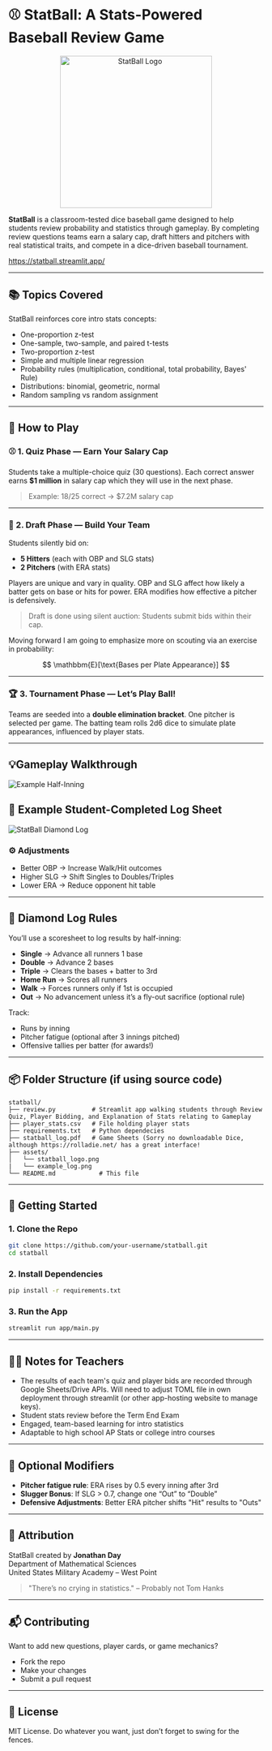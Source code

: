 
# ⚾ StatBall: A Stats-Powered Baseball Review Game

<p align="center">
  <img src="assets/statball_logo.png" alt="StatBall Logo" width="300"/>
</p>

**StatBall** is a classroom-tested dice baseball game designed to help students review probability and statistics through gameplay. By completing review questions teams earn a salary cap, draft hitters and pitchers with real statistical traits, and compete in a dice-driven baseball tournament.

https://statball.streamlit.app/

---

## 📚 Topics Covered

StatBall reinforces core intro stats concepts:

- One-proportion z-test  
- One-sample, two-sample, and paired t-tests  
- Two-proportion z-test  
- Simple and multiple linear regression  
- Probability rules (multiplication, conditional, total probability, Bayes' Rule)  
- Distributions: binomial, geometric, normal  
- Random sampling vs random assignment  

---

## 🧠 How to Play

### ⚾ 1. Quiz Phase — Earn Your Salary Cap

Students take a multiple-choice quiz (30 questions). Each correct answer earns **$1 million** in salary cap which they will use in the next phase.

> Example: 18/25 correct → $7.2M salary cap

---

### 💸 2. Draft Phase — Build Your Team

Students silently bid on:
- **5 Hitters** (each with OBP and SLG stats)
- **2 Pitchers** (with ERA stats)

Players are unique and vary in quality. OBP and SLG affect how likely a batter gets on base or hits for power. ERA modifies how effective a pitcher is defensively.

> Draft is done using silent auction: Students submit bids within their cap.

Moving forward I am going to emphasize more on scouting via an exercise in probability:

$$ \mathbbm{E}[\text{Bases per Plate Appearance}] $$

---

### 🏆 3. Tournament Phase — Let’s Play Ball!

Teams are seeded into a **double elimination bracket**. One pitcher is selected per game. The batting team rolls 2d6 dice to simulate plate appearances, influenced by player stats.

---
## 💡Gameplay Walkthrough

![Example Half-Inning](assets/example_inning.png)


## 🎲 Example Student-Completed Log Sheet

![StatBall Diamond Log](assets/example_log.png)


### ⚙️ Adjustments

- Better OBP → Increase Walk/Hit outcomes  
- Higher SLG → Shift Singles to Doubles/Triples  
- Lower ERA → Reduce opponent hit table  

---

## 📝 Diamond Log Rules

You’ll use a scoresheet to log results by half-inning:

- **Single** → Advance all runners 1 base  
- **Double** → Advance 2 bases  
- **Triple** → Clears the bases + batter to 3rd  
- **Home Run** → Scores all runners  
- **Walk** → Forces runners only if 1st is occupied  
- **Out** → No advancement unless it’s a fly-out sacrifice (optional rule)

Track:
- Runs by inning  
- Pitcher fatigue (optional after 3 innings pitched)  
- Offensive tallies per batter (for awards!)  

---

## 📦 Folder Structure (if using source code)

```
statball/
├── review.py          # Streamlit app walking students through Review Quiz, Player Bidding, and Explanation of Stats relating to Gameplay
├── player_stats.csv   # File holding player stats
├── requirements.txt   # Python dependecies
├── statball_log.pdf   # Game Sheets (Sorry no downloadable Dice, although https://rolladie.net/ has a great interface!
├── assets/
│   └── statball_logo.png
|   └── example_log.png
└── README.md            # This file
```

---

## 🚀 Getting Started

### 1. Clone the Repo

```bash
git clone https://github.com/your-username/statball.git
cd statball
```

### 2. Install Dependencies

```bash
pip install -r requirements.txt
```

### 3. Run the App

```bash
streamlit run app/main.py
```

---

## 👨‍🏫 Notes for Teachers

- The results of each team's quiz and player bids are recorded through Google Sheets/Drive APIs. Will need to adjust TOML file in own deployment through streamlit (or other app-hosting website to manage keys).
- Student stats review before the Term End Exam  
- Engaged, team-based learning for intro statistics  
- Adaptable to high school AP Stats or college intro courses  

---

## 🔧 Optional Modifiers

- **Pitcher fatigue rule**: ERA rises by 0.5 every inning after 3rd  
- **Slugger Bonus**: If SLG > 0.7, change one “Out” to “Double”  
- **Defensive Adjustments**: Better ERA pitcher shifts "Hit" results to "Outs"  

---

## 👥 Attribution

StatBall created by **Jonathan Day**  
Department of Mathematical Sciences  
United States Military Academy – West Point

> "There’s no crying in statistics." – Probably not Tom Hanks

---

## 📬 Contributing

Want to add new questions, player cards, or game mechanics?

- Fork the repo  
- Make your changes  
- Submit a pull request  

---

## 📝 License

MIT License. Do whatever you want, just don’t forget to swing for the fences.
